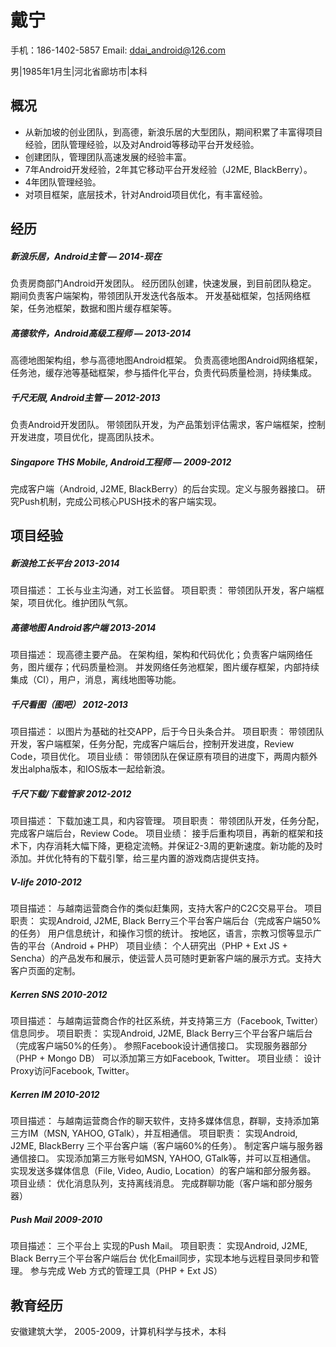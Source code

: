 # 戴宁

手机：186-1402-5857
Email: ddai_android@126.com

男|1985年1月生|河北省廊坊市|本科


## 概况

- 从新加坡的创业团队，到高德，新浪乐居的大型团队，期间积累了丰富得项目经验，团队管理经验，以及对Android等移动平台开发经验。
- 创建团队，管理团队高速发展的经验丰富。
- 7年Android开发经验，2年其它移动平台开发经验（J2ME, BlackBerry）。
- 4年团队管理经验。
- 对项目框架，底层技术，针对Android项目优化，有丰富经验。

## 经历

##### 新浪乐居，Android主管 — 2014-现在
负责房商部门Android开发团队。
经历团队创建，快速发展，到目前团队稳定。
期间负责客户端架构，带领团队开发迭代各版本。
开发基础框架，包括网络框架，任务池框架，数据和图片缓存框架等。
##### 高德软件，Android高级工程师 — 2013-2014
高德地图架构组，参与高德地图Android框架。
负责高德地图Android网络框架，任务池，缓存池等基础框架，参与插件化平台，负责代码质量检测，持续集成。
##### 千尺无限, Android主管  — 2012-2013
负责Android开发团队。
带领团队开发，为产品策划评估需求，客户端框架，控制开发进度，项目优化，提高团队技术。
##### Singapore THS Mobile, Android工程师  — 2009-2012
完成客户端（Android, J2ME, BlackBerry）的后台实现。定义与服务器接口。
研究Push机制，完成公司核心PUSH技术的客户端实现。

## 项目经验

##### 新浪抢工长平台 	2013-2014
项目描述：	工长与业主沟通，对工长监督。
项目职责： 	带领团队开发，客户端框架，项目优化。维护团队气氛。

##### 高德地图 Android客户端 	2013-2014
项目描述：	现高德主要产品。
在架构组，架构和代码优化；负责客户端网络任务，图片缓存；代码质量检测。
并发网络任务池框架，图片缓存框架，内部持续集成（CI），用户，消息，离线地图等功能。

##### 千尺看图（图吧） 	2012-2013

项目描述： 	以图片为基础的社交APP，后于今日头条合并。
项目职责： 	带领团队开发，客户端框架，任务分配，完成客户端后台，控制开发进度，Review Code，项目优化。
项目业绩： 	带领团队在保证原有项目的进度下，两周内额外发出alpha版本，和IOS版本一起给新浪。

##### 千尺下载/下载管家 	2012-2012

项目描述： 	下载加速工具，和内容管理。
项目职责： 	带领团队开发，任务分配，完成客户端后台，Review Code。
项目业绩： 	接手后重构项目，再新的框架和技术下，内存消耗大幅下降，更稳定流畅。并保证2-3周的更新速度。新功能的及时添加。并优化特有的下载引擎，给三星内置的游戏商店提供支持。
##### V-life 	2010-2012

项目描述： 	与越南运营商合作的类似赶集网，支持大客户的C2C交易平台。 
项目职责： 	实现Android, J2ME, Black Berry三个平台客户端后台（完成客户端50%的任务）
用户信息统计，和操作习惯的统计。
按地区，语言，宗教习惯等显示广告的平台（Android + PHP）
项目业绩： 	个人研究出（PHP + Ext JS + Sencha）的产品发布和展示，使运营人员可随时更新客户端的展示方式。支持大客户页面的定制。

##### Kerren SNS 	2010-2012

项目描述： 	与越南运营商合作的社区系统，并支持第三方（Facebook, Twitter）信息同步。
项目职责： 	实现Android, J2ME, Black Berry三个平台客户端后台 （完成客户端50%的任务）。
参照Facebook设计通信接口。
实现服务器部分（PHP + Mongo DB）
可以添加第三方如Facebook, Twitter。
项目业绩： 	设计Proxy访问Facebook, Twitter。

##### Kerren IM 	2010-2012

项目描述： 	与越南运营商合作的聊天软件，支持多媒体信息，群聊，支持添加第三方IM（MSN, YAHOO, GTalk），并互相通信。
项目职责： 	实现Android, J2ME, BlackBerry 三个平台客户端（客户端60%的任务）。
制定客户端与服务器通信接口。
实现添加第三方账号如MSN, YAHOO, GTalk等，并可以互相通信。
实现发送多媒体信息（File, Video, Audio, Location）的客户端和部分服务器。
项目业绩： 	优化消息队列，支持离线消息。
完成群聊功能（客户端和部分服务器）

##### Push Mail	2009-2010

项目描述： 	三个平台上 实现的Push Mail。
项目职责： 	实现Android, J2ME, Black Berry三个平台客户端后台
优化Email同步，实现本地与远程目录同步和管理。
参与完成 Web 方式的管理工具（PHP + Ext JS）

## 教育经历
安徽建筑大学， 2005-2009，计算机科学与技术，本科

